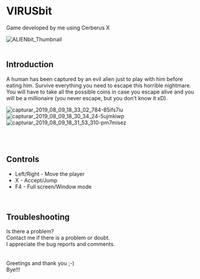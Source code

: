 # VIRUSbit
Game developed by me using Cerberus X
</br>

![ALIENbit_Thumbnail](https://user-images.githubusercontent.com/99989085/154798163-5f075f98-6b22-4a65-842c-fb96a2bcc096.png)
</br>
</br>

## Introduction
A human has been captured by an evil alien just to play with him before eating him. Survive everything you need to escape this horrible nightmare.
You will have to take all the possible coins in case you escape alive and you will be a millionaire (you never escape, but you don't know it xD).
</br>

![capturar_2019_08_09_18_33_02_784-85ifs7iu](https://user-images.githubusercontent.com/99989085/154842313-3b728012-40a7-4729-997f-6444ed800aa4.png)
![capturar_2019_08_09_18_30_34_24-5ujmkiwp](https://user-images.githubusercontent.com/99989085/154842331-66aa2974-cade-4fb4-abce-21e5647bf4b2.png)
![capturar_2019_08_09_18_31_53_310-pm7misez](https://user-images.githubusercontent.com/99989085/154842335-54c2df03-5a5e-4e84-bef4-5be319bf3146.png)

</br>
</br>

## Controls
- Left/Right - Move the player
- X - Accept/Jump
- F4 - Full screen/Window mode
</br>

## Troubleshooting
Is there a problem?</br>
Contact me if there is a problem or doubt.</br>
I appreciate the bug reports and comments.</br>
</br>
</br>
Greetings and thank you ;-)</br>
Bye!!!
